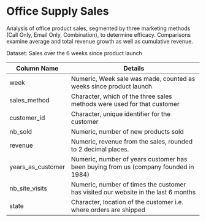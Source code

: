 # Office Supply Sales
 
Analysis of office product sales, segmented by three marketing methods (Call Only, Email Only, Combination), to determine efficacy. Comparisons examine average and total revenue growth as well as cumulative revenue.

Dataset: Sales over the 6 weeks since product launch

| Column Name       | Details                                                                             |
|-------------------|-------------------------------------------------------------------------------------|
| week              | Numeric, Week sale was made, counted as weeks since product launch                  |
| sales_method      | Character, which of the three sales methods were used for that customer             |
| customer_id       | Character, unique identifier for the customer                                       |
| nb_sold           | Numeric, number of new products sold                                                |
| revenue           | Numeric, revenue from the sales, rounded to 2 decimal places.                       |
| years_as_customer | Numeric, number of years customer has been buying from us (company founded in 1984) |
| nb_site_visits    | Numeric, number of times the customer has visited our website in the last 6 months  |
| state             | Character, location of the customer i.e. where orders are shipped                   |
